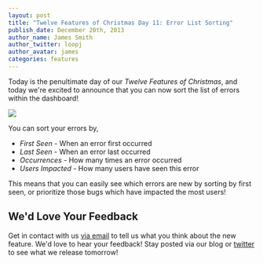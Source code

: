 ```yaml
---
layout: post
title: "Twelve Features of Christmas Day 11: Error List Sorting"
publish_date: December 20th, 2013
author_name: James Smith
author_twitter: loopj
author_avatar: james
categories: features
---
```


Today is the penultimate day of our *Twelve Features of Christmas*, and today we're excited to announce that you can now sort the list of errors within the dashboard!

![](/img/posts/sorting.gif)

You can sort your errors by,

- *First Seen* - When an error first occurred
- *Last Seen* - When an error last occurred
- *Occurrences* - How many times an error occurred
- *Users Impacted* - How many users have seen this error

This means that you can easily see which errors are new by sorting by first seen, or prioritize those bugs which have impacted the most users!


## We'd Love Your Feedback

Get in contact with us [via email](mailto:support@bugsnag.com) to tell us what you think about the new feature. We'd love to hear your feedback! Stay posted via our blog or [twitter](https://twitter.com/bugsnag) to see what we release tomorrow!
